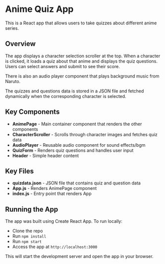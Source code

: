 

# Anime Quiz App

This is a React app that allows users to take quizzes about different anime series. 

## Overview

The app displays a character selection scroller at the top. When a character is clicked, it loads a quiz about that anime and displays the quiz questions. Users can select answers and submit to see their score.

There is also an audio player component that plays background music from Naruto.

The quizzes and questions data is stored in a JSON file and fetched dynamically when the corresponding character is selected.

## Key Components

- **AnimePage** - Main container component that renders the other components
- **CharacterScroller** - Scrolls through character images and fetches quiz data
- **AudioPlayer** - Reusable audio component for sound effects/bgm 
- **QuizForm** - Renders quiz questions and handles user input
- **Header** - Simple header content

## Key Files

- **quizdata.json** - JSON file that contains quiz and question data
- **App.js** - Renders AnimePage component
- **index.js** - Entry point that renders App

## Running the App

The app was built using Create React App. To run locally:

- Clone the repo
- Run `npm install`
- Run `npm start`
- Access the app at `http://localhost:3000`

This will start the development server and open the app in your browser.


